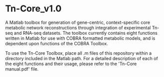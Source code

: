 # Tn-Core_v1.0

A Matlab toolbox for generation of gene-centric, context-specific core metabolic network reconstructions through integration of experimental Tn-seq and RNA-seq datasets. The toolbox currently contains eight functions written in Matlab for use with COBRA formatted metabolic models, and is dependent upon functions of the COBRA Toolbox.

To use the Tn-Core Toolbox, place all .m files of this repository within a directory included in the Matlab path. For a detailed description of each of the eight functions and their usage, please refer to the 'Tn-Core manual.pdf' file.
